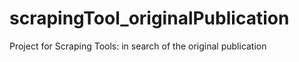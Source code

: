 # scrapingTool_originalPublication
Project for Scraping Tools: in search of the original publication
